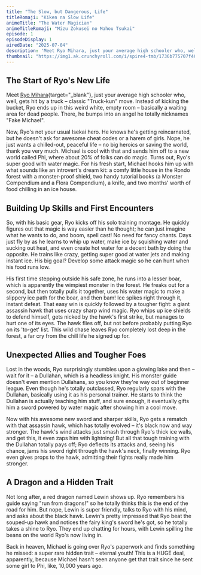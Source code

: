 ```yaml
---
title: "The Slow, but Dangerous, Life"
titleRomaji: "Kiken na Slow Life"
animeTitle: "The Water Magician"
animeTitleRomaji: "Mizu Zokusei no Mahou Tsukai"
episode: 1
episodeDisplay: 1
airedDate: "2025-07-04"
description: 'Meet Ryo Mihara, just your average high schooler who, well, gets hit by a truck – classic "Truck-kun" move. Instead of kicking the bucket, Ryo ends up in this weird white, empty room – basically a waiting area for dead people. There, he bumps into an angel he totally nicknames "Fake Michael".'
thumbnail: "https://img1.ak.crunchyroll.com/i/spire4-tmb/1736b775707f46501e1c0bbaead074681751558721_full.jpg"
---
```


## The Start of Ryo's New Life

Meet [Ryo Mihara](https://mizuzokusei.fandom.com/wiki/Ry%C5%8D){target="_blank"}, just your average high schooler who, well, gets hit by a truck – classic "Truck-kun" move. Instead of kicking the bucket, Ryo ends up in this weird white, empty room – basically a waiting area for dead people. There, he bumps into an angel he totally nicknames "Fake Michael".

Now, Ryo's not your usual Isekai hero. He knows he's getting reincarnated, but he doesn't ask for awesome cheat codes or a harem of girls. Nope, he just wants a chilled-out, peaceful life – no big heroics or saving the world, thank you very much. Michael is cool with that and sends him off to a new world called Phi, where about 20% of folks can do magic. Turns out, Ryo's super good with water magic. For his fresh start, Michael hooks him up with what sounds like an introvert's dream kit: a comfy little house in the Rondo forest with a monster-proof shield, two handy tutorial books (a Monster Compendium and a Flora Compendium), a knife, and two months' worth of food chilling in an ice house.

## Building Up Skills and First Encounters

So, with his basic gear, Ryo kicks off his solo training montage. He quickly figures out that magic is way easier than he thought; he can just imagine what he wants to do, and boom, spell cast! No need for fancy chants. Days just fly by as he learns to whip up water, make ice by squishing water and sucking out heat, and even create hot water for a decent bath by doing the opposite. He trains like crazy, getting super good at water jets and making instant ice. His big goal? Develop some attack magic so he can hunt when his food runs low.

His first time stepping outside his safe zone, he runs into a lesser boar, which is apparently the wimpiest monster in the forest. He freaks out for a second, but then totally pulls it together, uses his water magic to make a slippery ice path for the boar, and then bam! Ice spikes right through it, instant defeat. That easy win is quickly followed by a tougher fight: a giant assassin hawk that uses crazy sharp wind magic. Ryo whips up ice shields to defend himself, gets nicked by the hawk's first strike, but manages to hurt one of its eyes. The hawk flies off, but not before probably putting Ryo on its 'to-get' list. This wild chase leaves Ryo completely lost deep in the forest, a far cry from the chill life he signed up for.

## Unexpected Allies and Tougher Foes

Lost in the woods, Ryo surprisingly stumbles upon a glowing lake and then – wait for it – a Dullahan, which is a headless knight. His monster guide doesn't even mention Dullahans, so you know they're way out of beginner league. Even though he's totally outclassed, Ryo regularly spars with the Dullahan, basically using it as his personal trainer. He starts to think the Dullahan is actually teaching him stuff, and sure enough, it eventually gifts him a sword powered by water magic after showing him a cool move.

Now with his awesome new sword and sharper skills, Ryo gets a rematch with that assassin hawk, which has totally evolved – it's black now and way stronger. The hawk's wind attacks just smash through Ryo's thick ice walls, and get this, it even zaps him with lightning! But all that tough training with the Dullahan totally pays off; Ryo deflects its attacks and, seeing his chance, jams his sword right through the hawk's neck, finally winning. Ryo even gives props to the hawk, admitting their fights really made him stronger.

## A Dragon and a Hidden Trait

Not long after, a red dragon named Lewin shows up. Ryo remembers his guide saying "run from dragons!" so he totally thinks this is the end of the road for him. But nope, Lewin is super friendly, talks to Ryo with his mind, and asks about the black hawk. Lewin's pretty impressed that Ryo beat the souped-up hawk and notices the fairy king's sword he's got, so he totally takes a shine to Ryo. They end up chatting for hours, with Lewin spilling the beans on the world Ryo's now living in.

Back in heaven, Michael is going over Ryo's paperwork and finds something he missed: a super rare hidden trait – eternal youth! This is a HUGE deal, apparently, because Michael hasn't seen anyone get that trait since he sent some girl to Phi, like, 10,000 years ago.
